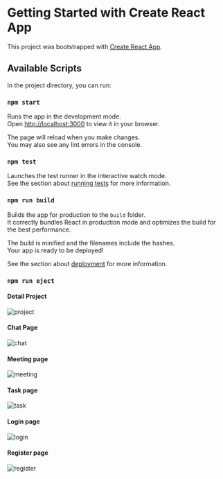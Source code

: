 # Getting Started with Create React App

This project was bootstrapped with [Create React App](https://github.com/facebook/create-react-app).

## Available Scripts

In the project directory, you can run:

### `npm start`

Runs the app in the development mode.\
Open [http://localhost:3000](http://localhost:3000) to view it in your browser.

The page will reload when you make changes.\
You may also see any lint errors in the console.

### `npm test`

Launches the test runner in the interactive watch mode.\
See the section about [running tests](https://facebook.github.io/create-react-app/docs/running-tests) for more information.

### `npm run build`

Builds the app for production to the `build` folder.\
It correctly bundles React in production mode and optimizes the build for the best performance.

The build is minified and the filenames include the hashes.\
Your app is ready to be deployed!

See the section about [deployment](https://facebook.github.io/create-react-app/docs/deployment) for more information.

### `npm run eject`

#### Detail Project

![project](https://res.cloudinary.com/minhtuandev1/image/upload/v1716503707/uilyeyjn87mjhxiiauom.png)

#### Chat Page

![chat](https://res.cloudinary.com/minhtuandev1/image/upload/v1716503983/bz8waifk4xxpl0rkgh69.png)

#### Meeting page

![meeting](https://res.cloudinary.com/minhtuandev1/image/upload/v1716504104/yplgdvzpsijskgkr2deh.png)

#### Task page

![task](https://res.cloudinary.com/minhtuandev1/image/upload/v1716504315/rzybdhg5o8ldbubvwf3h.png)

#### Login page

![login](https://res.cloudinary.com/minhtuandev1/image/upload/v1716504442/hxlsiikfvke9ba8wetv8.png)

#### Register page

![register](https://res.cloudinary.com/minhtuandev1/image/upload/v1716504492/joi0usb9c9zbt7arzog5.png)
